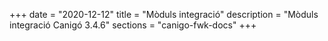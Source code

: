 +++
date        = "2020-12-12"
title       = "Mòduls integració"
description = "Mòduls integració Canigó 3.4.6"
sections    = "canigo-fwk-docs"
+++